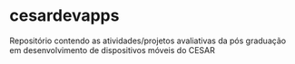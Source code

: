 # cesardevapps
Repositório contendo as atividades/projetos avaliativas da pós graduação em desenvolvimento de dispositivos móveis do CESAR
